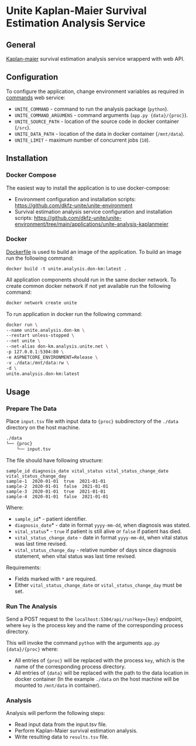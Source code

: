 # Unite Kaplan-Maier Survival Estimation Analysis Service

## General
[Kaplan-maier](https://en.wikipedia.org/wiki/Kaplan%E2%80%93Meier_estimator) survival estimation analysis service wrapperd with web API.


## Configuration
To configure the application, change environment variables as required in [commands](https://github.com/dkfz-unite/unite-commands/blob/main/README.md#configuration) web service:
- `UNITE_COMMAND` - command to run the analysis package (`python`).
- `UNITE_COMMAND_ARGUMENS` - command arguments (`app.py {data}/{proc}`).
- `UNITE_SOURCE_PATH` - location of the source code in docker container (`/src`).
- `UNITE_DATA_PATH` - location of the data in docker container (`/mnt/data`).
- `UNITE_LIMIT` - maximum number of concurrent jobs (`10`).


## Installation

### Docker Compose
The easiest way to install the application is to use docker-compose:
- Environment configuration and installation scripts: https://github.com/dkfz-unite/unite-environment
- Survival estimation analysis service configuration and installation scripts: https://github.com/dkfz-unite/unite-environment/tree/main/applications/unite-analysis-kaplanmeier

### Docker
[Dockerfile](Dockerfile) is used to build an image of the application.
To build an image run the following command:
```
docker build -t unite.analysis.don-km:latest .
```

All application components should run in the same docker network.
To create common docker network if not yet available run the following command:
```bash
docker network create unite
```

To run application in docker run the following command:
```bash
docker run \
--name unite.analysis.don-km \
--restart unless-stopped \
--net unite \
--net-alias don-km.analysis.unite.net \
-p 127.0.0.1:5304:80 \
-e ASPNETCORE_ENVIRONMENT=Release \
-v ./data:/mnt/data:rw \
-d \
unite.analysis.don-km:latest
```


## Usage

### Prepare The Data
Place `input.tsv` file with input data to `{proc}` subdirectory of the `./data` directory on the host machine.
```txt
./data
└── {proc}
    └── input.tsv 
```

The file should have following structure:
```tsv
sample_id diagnosis_date vital_status vital_status_change_date  vital_status_change_day
sample-1  2020-01-01  true  2021-01-01
sample-2  2020-01-01  false  2021-01-01
sample-3  2020-01-01  true  2021-01-01
sample-4  2020-01-01  false  2021-01-01
```

Where:
- `sample_id`* - patient identifier.
- `diagnosis_date`* - date in format `yyyy-mm-dd`, when diagnosis was stated.
- `vital_status`* - `true` if patient is still alive or `false` if patient has died.
- `vital_status_change_date` - date in format `yyyy-mm-dd`, when vital status was last time revised.
- `vital_status_change_day` - relative number of days since diagnosis statement, when vital status was last time revised.

Requirements:
- Fields marked with `*` are required.
- Either `vital_status_change_date` or `vital_status_change_day` must be set.

### Run The Analysis
Send a POST request to the `localhost:5304/api/run?key={key}` endpoint, where `key` is the process key and the name of the corresponding process directory.

This will invoke the command `python` with the arguments `app.py {data}/{proc}` where:
- All entries of `{proc}` will be replaced with the process `key`, which is the name of the corresponding process directory.
- All entries of `{data}` will be replaced with the path to the data location in docker container (In the example `./data` on the host machine will be mounted to `/mnt/data` in container).

### Analysis
Analysis will perform the following steps:
- Read input data from the input.tsv file.
- Perform Kaplan-Maier survival estimation analysis.
- Write resulting data to `results.tsv` file.
